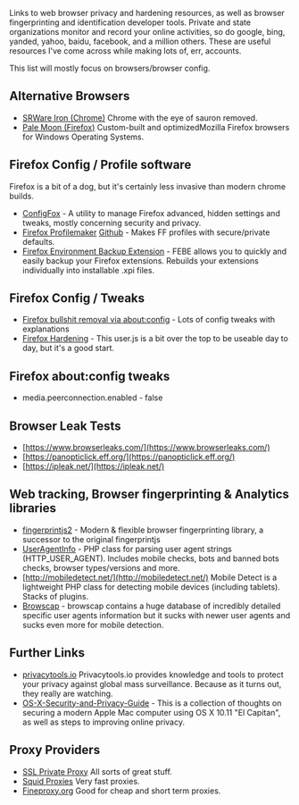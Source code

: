 Links to web browser privacy and hardening resources, as well as browser fingerprinting and identification developer tools. Private and state organizations monitor and record your online activities, so do google, bing, yanded, yahoo, baidu, facebook, and a million others. These are useful resources I've come across while making lots of, err, accounts.
  
This list will mostly focus on browsers/browser config.

## Alternative Browsers ##
- [SRWare Iron (Chrome)](http://www.srware.net/en/software_srware_iron.php) Chrome with the eye of sauron removed.
- [Pale Moon (Firefox)](https://www.palemoon.org/) Custom-built and optimizedMozilla Firefox browsers for Windows Operating Systems.


## Firefox Config / Profile software ##
Firefox is a bit of a dog, but it's certainly less invasive than modern chrome builds.
- [ConfigFox](http://configfox.sourceforge.net/) - A utility to manage Firefox advanced, hidden settings and tweaks, mostly concerning security and privacy.
- [Firefox Profilemaker](https://www.ffprofile.com/) [Github](https://github.com/allo-/firefox-profilemaker) - Makes FF profiles with secure/private defaults. 
- [Firefox Environment Backup Extension](http://softwarebychuck.com/febe/febe.html#latest)  - FEBE allows you to quickly and easily backup your Firefox extensions. Rebuilds your extensions individually into installable .xpi files. 


## Firefox Config / Tweaks ##
- [Firefox bullshit removal via about:config](https://gist.github.com/haasn/69e19fc2fe0e25f3cff5) - Lots of config tweaks with explanations
- [Firefox Hardening](https://github.com/pyllyukko/user.js/) - This user.js is a bit over the top to be useable day to day, but it's a good start.

## Firefox about:config tweaks ##
- media.peerconnection.enabled - false


## Browser Leak Tests ##
- [https://www.browserleaks.com/](https://www.browserleaks.com/)
- [https://panopticlick.eff.org/](https://panopticlick.eff.org/)
- [https://ipleak.net/](https://ipleak.net/)


## Web tracking, Browser fingerprinting & Analytics libraries ##
- [fingerprintjs2](https://github.com/Valve/fingerprintjs2) - Modern & flexible browser fingerprinting library, a successor to the original fingerprintjs
- [UserAgentInfo](https://github.com/quentin389/UserAgentInfo) - PHP class for parsing user agent strings (HTTP_USER_AGENT). Includes mobile checks, bots and banned bots checks, browser types/versions and more.
- [http://mobiledetect.net/](http://mobiledetect.net/) Mobile Detect is a lightweight PHP class for detecting mobile devices (including tablets). Stacks of plugins.
- [Browscap](http://tempdownloads.browserscap.com/) - browscap contains a huge database of incredibly detailed specific user agents information but it sucks with newer user agents and sucks even more for mobile detection.



## Further Links ##
- [privacytools.io](https://www.privacytools.io/) Privacytools.io provides knowledge and tools to protect your privacy against global mass surveillance. Because as it turns out, they really are watching.
- [OS-X-Security-and-Privacy-Guide](https://github.com/drduh/OS-X-Security-and-Privacy-Guide)  - This is a collection of thoughts on securing a modern Apple Mac computer using OS X 10.11 "El Capitan", as well as steps to improving online privacy.

## Proxy Providers ##
- [SSL Private Proxy](https://www.sslprivateproxy.com) All sorts of great stuff.
- [Squid Proxies](http://www.squidproxies.com/) Very fast proxies.
- [Fineproxy.org](https://buy.fineproxy.org/eng/mini.html) Good for cheap and short term proxies.
